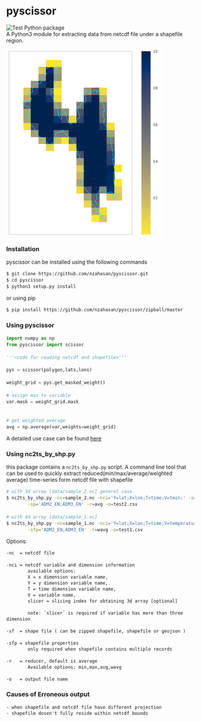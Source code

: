 # pyscissor  
![Test Python package](https://github.com/nzahasan/pyscissor/workflows/test/badge.svg)  
A Python3 module for extracting data from netcdf file under a shapefile region.  

<img src="data/sample.png" height="500" align="center">


### Installation

pyscissor can be installed using the following commands

```bash
$ git clone https://github.com/nzahasan/pyscissor.git
$ cd pyscissor
$ python3 setup.py install
```
or using pip

```bash
$ pip install https://github.com/nzahasan/pyscissor/zipball/master
```

### Using pyscissor

```python
import numpy as np
from pyscissor import scissor 

'''<code for reading netcdf and shapefile>'''

pys = scissor(polygon,lats,lons)

weight_grid = pys.get_masked_weight()

# assign mas to variable
var.mask = weight_grid.mask 


# get weighted average
avg = np.average(var,weights=weight_grid)

```
A detailed use case can be found <a href="notebooks/example_01.ipynb">here</a>


### Using nc2ts_by_shp.py
this package contains a `nc2ts_by_shp.py` script. A command line tool that can be used to quickly extract 
reduced(min/max/average/weighted average) time-series form netcdf file with shapefile

```bash
# with 3d array [data/sample_2.nc] generel case
$ nc2ts_by_shp.py -nc=sample_2.nc -nci='Y=lat;X=lon;T=time;V=tmin;' -s=shape_esri.zip \
		-sp='ADM2_EN;ADM3_EN' -r=avg -o=test2.csv

# with 4d array [data/sample_1.nc]
$ nc2ts_by_shp.py -nc=sample_1.nc -nci='Y=lat;X=lon;T=time;V=temperature;slicer=[:,0,:,:]' -sf=shape_esri.zip \
		-sfp='ADM2_EN;ADM3_EN' -r=wavg -o=test1.csv

```
Options:

	-nc  = netcdf file

	-nci = netcdf variable and dimension information
			available options:
			X = x dimension variable name,
			Y = y dimension variable name,
			T = time dimension variable name,
			V = variable name,
			slicer = slicing index for obtaining 3d array [optional]
					
			note: `slicer` is required if variable has more than three dimension

	-sf  = shape file ( can be zipped shapefile, shapefile or geojson )

	-sfp = shapefile properties
			only required when shapefile contains multiple records

	-r   = reducer, default is average
			Available options: min,max,avg,wavg

	-o   = output file name


### Causes of Erroneous output

	- when shapefile and netcdf file have different projection
	- shapefile dosen't fully reside within netcdf bounds 